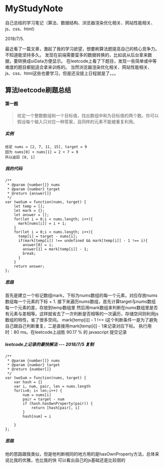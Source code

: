 # MyStudyNote
自己总结的学习笔记（算法、数据结构、浏览器渲染优化相关、网站性能相关、js、css、html）

2018/7/5.

最近看了一篇文章，激起了我的学习欲望，想要刷算法题提高自己的核心竞争力。不知道能坚持多久。
发现在前端需要蛮多的数据转换的，比如说从后台拿来数据，要转换成uiData方便显示。
在leetcode上看了下题目，发现一些简单或中等难度的题目都挺适合拿来训练的。
当然浏览器渲染优化相关、网站性能相关、js、css、html这些也要学习，但是还没提上日程就是了。。。

## 算法leetcode刷题总结

#### 第一题
> 给定一个整数数组和一个目标值，找出数组中和为目标值的两个数。你可以假设每个输入只对应一种答案，且同样的元素不能被重复利用。

##### 实例

    给定 nums = [2, 7, 11, 15], target = 9
    因为 nums[0] + nums[1] = 2 + 7 = 9
    所以返回 [0, 1]
    
##### 我的代码

    /**
     * @param {number[]} nums
     * @param {number} target
     * @return {answer[]}
     */
    var twoSum = function(nums, target) {
        let temp = [];
        let mark = {};
        let answer = [];
        for(let i = 0;i < nums.length; i++){
          mark[nums[i]] = i + 1;
        }
        for(let i = 0;i < nums.length; i++){
          temp[i] = target - nums[i];
          if(mark[temp[i]] !== undefined && mark[temp[i]] - 1 !== i){
            answer[0] = i;
            answer[1] = mark[temp[i]] - 1;
            break;
          }
        }
        return answer;
    };
    
##### 思路
首先是建立一个标记数组mark，下标为nums数组的每一个元素，对应存放nums数组每一个元素的下标 + 1.
接下来遍历nums数组，首先计算target与nums数组每一个元素的差，存放到temp数组里
然后用mark数组来判断在nums数组里是否有元素与差相等。这样就省去了一次判断是否相等的一次遍历，存储空间则利用js数组的特性，省了很多空间。
mark[temp[i]] - 1 !== i这个判断条件一是为了避免自己跟自己判断重复，二是直接用mark[temp[i]] - 1来记录对应下标。
执行用时：80 ms。在leetcode上战胜 90.17 % 的 javascript 提交记录

##### leetcode上记录的最快解法 --- 2018/7/5 复制

    /**
     * @param {number[]} nums
     * @param {number} target
     * @return {number[]}
     */
    var twoSum = function(nums, target) {
        var hash = {}
        var i, num, pair, len = nums.length
        for(i=0; i< len;i++) {
            num = nums[i]
            pair = target - num
            if (hash.hasOwnProperty(pair)) {
                return [hash[pair], i]
            }
            hash[num] = i

        }
    };

##### 思路
他的思路跟我类似，但是他判断相同的地方用的是hasOwnProperty方法，总体来说比我的优雅，也比我的快
可以看出自己的js基础还是比较弱的
